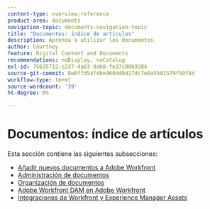 ```yaml
---
content-type: overview;reference
product-area: documents
navigation-topic: documents-navigation-topic
title: "Documentos: índice de artículos"
description: Aprenda a utilizar los documentos.
author: Courtney
feature: Digital Content and Documents
recommendations: noDisplay, noCatalog
exl-id: 75635712-c237-4a83-9ab0-fe37c8069284
source-git-commit: 0e6ffd54fdbe968d48d27dc7e0a5501579f50f8d
workflow-type: tm+mt
source-wordcount: '39'
ht-degree: 0%

---
```


# Documentos: índice de artículos

<!-- Audited: 1/2024 -->

Esta sección contiene las siguientes subsecciones:

* [Añadir nuevos documentos a Adobe Workfront](../documents/adding-documents-to-workfront/add-new-documents--to-workfront.md)
* [Administración de documentos](../documents/managing-documents/manage-documents.md)
* [Organización de documentos](../documents/organizing-documents/organize-documents.md)
* [Adobe Workfront DAM en Adobe Workfront](../documents/workfront-dam-within-workfront/workfront-dam-in-workfrontt.md)
* [Integraciones de Workfront y Experience Manager Assets](../documents/workfront-and-experience-manager-integrations/wf-experience-manager-integrations.md)
